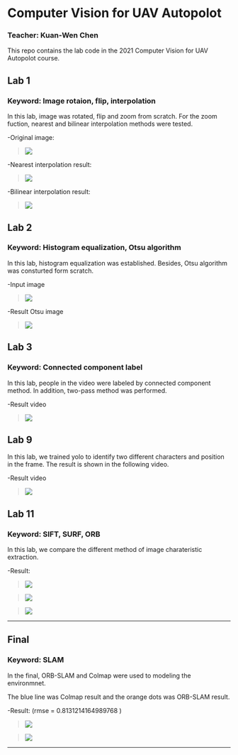 # Computer Vision for UAV Autopolot
### Teacher: Kuan-Wen Chen
This repo contains the lab code in the 2021 Computer Vision for UAV Autopolot course.


## Lab 1
### Keyword: Image rotaion, flip, interpolation

In this lab, image was rotated, flip and zoom from scratch. For the zoom fuction, nearest and bilinear interpolation methods were tested.

-Original image:
><img src = "img/Lenna.png">
<!-- -Rotate result:
><img src = "img/lab01_rotate_result.jpg">
-Flip result:
><img src = "img/lab01_flip_result.jpg"> -->
-Nearest interpolation result:
><img src = "img/lab01_nearest_result.jpg">
-Bilinear interpolation result:
><img src = "img/lab01_bilinear_result.jpg">

## Lab 2
### Keyword: Histogram equalization, Otsu algorithm
In this lab, histogram equalization was established. Besides, Otsu algorithm was consturted form scratch.

-Input image
><img src = "img/lab02_input.jpg">
-Result Otsu image
><img src = "img/lab02_result.jpg">

## Lab 3
### Keyword: Connected component label

In this lab, people in the video were labeled by connected component method. In addition, two-pass method was performed.

-Result video
><img src = "img/lab03_result.gif">

## Lab 9

In this lab, we trained yolo to identify two different characters and position in the frame. The result is shown in the following video.

-Result video
><img src = "img/lab09_output.gif">

## Lab 11
### Keyword: SIFT, SURF, ORB

In this lab, we compare the different method of image charateristic extraction.

-Result:

><img src = "img/lab11_sift.png">

><img src = "img/lab11_surf.png">

><img src = "img/lab11_orb.png">

---
## Final
### Keyword: SLAM

In the final, ORB-SLAM and Colmap were used to modeling the environmnet.

The blue line was Colmap result and the orange dots was ORB-SLAM result.

-Result: (rmse = 0.8131214164989768 )

><img src = "img/final_orb_slam.gif">

><img src = "img/final_orb.png">

---
